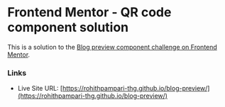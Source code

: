 # Frontend Mentor - QR code component solution

This is a solution to the [Blog preview component challenge on Frontend Mentor](https://www.frontendmentor.io/challenges/blog-preview-card-ckPaj01IcS). 



### Links

- Live Site URL: [https://rohithpampari-thg.github.io/blog-preview/](https://rohithpampari-thg.github.io/blog-preview/)
